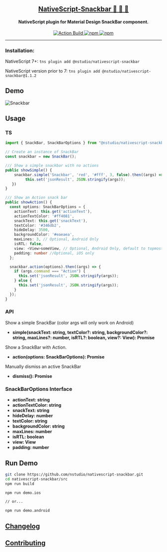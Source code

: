 <a align="center" href="https://www.npmjs.com/package/@nstudio/nativescript-snackbar">
    <h2 align="center">NativeScript-Snackbar 🍭 🍫 🍦</h2>
</a>
<h4 align="center">
NativeScript plugin for Material Design SnackBar component.
</h4>

<p align="center">
    <a href="https://www.npmjs.com/package/@nstudio/nativescript-snackbar">
        <img src="https://github.com/nstudio/nativescript-snackbar/workflows/Build%20CI/badge.svg" alt="Action Build">
    </a>
    <a href="https://www.npmjs.com/package/@nstudio/nativescript-snackbar">
        <img src="https://img.shields.io/npm/v/@nstudio/nativescript-snackbar.svg" alt="npm">
    </a>
    <a href="https://www.npmjs.com/package/@nstudio/nativescript-snackbar">
        <img src="https://img.shields.io/npm/dt/@nstudio/nativescript-snackbar.svg?label=npm%20downloads" alt="npm">
    </a>
</p>

---

### Installation:

NativeScript 7+:
`tns plugin add @nstudio/nativescript-snackbar`

NativeScript version prior to 7:
`tns plugin add @nstudio/nativescript-snackbar@1.1.2`

## Demo

![Snackbar](./screens/snackbar.gif)

## Usage

### TS

```typescript
import { SnackBar, SnackBarOptions } from "@nstudio/nativescript-snackbar";

// Create an instance of SnackBar
const snackbar = new SnackBar();

/// Show a simple snackbar with no actions
public showSimple() {
    snackbar.simple('Snackbar', 'red', '#fff', 3, false).then((args) => {
         this.set('jsonResult', JSON.stringify(args));
   })
}

/// Show an Action snack bar
public showAction() {
  const options: SnackBarOptions = {
    actionText: this.get('actionText'),
    actionTextColor: '#ff4081',
    snackText: this.get('snackText'),
    textColor: '#346db2',
    hideDelay: 3500,
    backgroundColor: '#eaeaea',
    maxLines: 3, // Optional, Android Only
    isRTL: false,
    view: <View>someView, // Optional, Android Only, default to topmost().currentPage
    padding: number //Optional, iOS only
  };

  snackbar.action(options).then((args) => {
    if (args.command === "Action") {
      this.set('jsonResult', JSON.stringify(args));
    } else {
      this.set('jsonResult', JSON.stringify(args));
    }
  });
}
```

### API

Show a simple SnackBar (color args will only work on Android)

- **simple(snackText: string, textColor?: string, backgroundColor?: string, maxLines?: number, isRTL?: boolean, view?: View): Promise<any>**

Show a SnackBar with Action.

- **action(options: SnackBarOptions): Promise<any>**

Manually dismiss an active SnackBar

- **dismiss(): Promise<any>**

### SnackBarOptions Interface

- **actionText: string**
- **actionTextColor: string**
- **snackText: string**
- **hideDelay: number**
- **textColor: string**
- **backgroundColor: string**
- **maxLines: number**
- **isRTL: boolean**
- **view: View**
- **padding: number**

## Run Demo

```bash
git clone https://github.com/nstudio/nativescript-snackbar.git
cd nativescript-snackbar/src
npm run build

npm run demo.ios

// or...

npm run demo.android
```

## [Changelog](./CHANGELOG.md)

## [Contributing](./CONTRIBUTING.md)
